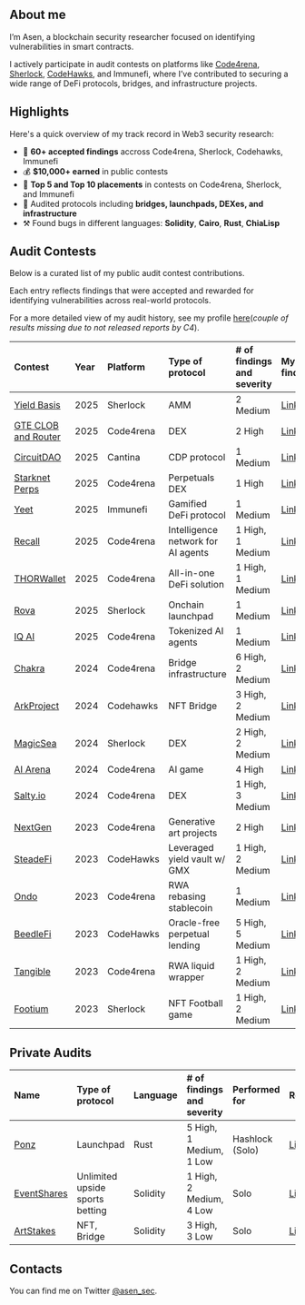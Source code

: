 ## About me

I’m Asen, a blockchain security researcher focused on identifying vulnerabilities in smart contracts.

I actively participate in audit contests on platforms like [Code4rena](https://code4rena.com/@0xAsen), [Sherlock](https://audits.sherlock.xyz/watson/0xAsen), [CodeHawks](https://www.codehawks.com/profile/clk3vjbfh000kkx08mg4x5ug0), and Immunefi, where I’ve contributed to securing a  wide range of DeFi protocols, bridges, and infrastructure projects.


## Highlights
Here's a quick overview of my track record in Web3 security research:
- 🧠 **60+ accepted findings** accross Code4rena, Sherlock, Codehawks, Immunefi
- 💰 **$10,000+ earned** in public contests
- 🥇 **Top 5 and Top 10 placements** in contests on Code4rena, Sherlock, and Immunefi
- 🧪 Audited protocols including **bridges, launchpads, DEXes, and infrastructure**
- ⚒️ Found bugs in different languages: **Solidity**, **Cairo**, **Rust**, **ChiaLisp**

## Audit Contests
Below is a curated list of my public audit contest contributions.

Each entry reflects findings that were accepted and rewarded for identifying vulnerabilities across real-world protocols.

For a more detailed view of my audit history, see my profile [here](https://audits.sherlock.xyz/watson/0xAsen)(*couple of results missing due to not released reports by C4*).

| Contest                                                                                                         | Year | Platform  | Type of protocol                                      | # of findings and severity | My findings                                                                                      | Language         | Rank |
| :-------------------------------------------------------------------------------------------------------------- | :--- | :-------- | :---------------------------------------------------- | :------------------------- | :------------------------------------------------------------------------------------------------ | :--------------- | :--- |
| [Yield Basis](https://audits.sherlock.xyz/contests/1102/leaderboard)                                                       | 2025 | Sherlock  | AMM                                                   | 2 Medium           | [Link]()         | Vyper         | 9   |
| [GTE CLOB and Router](https://code4rena.com/audits/2025-07-gte-spot-clob-and-router)                                                       | 2025 | Code4rena  | DEX                                                   | 2 High           | [Link]()         | Solidity         | 5   |
| [CircuitDAO](https://cantina.xyz/code/7d650b99-8a40-49d1-9b65-2b060accfbb7/overview)                                                       | 2025 | Cantina  | CDP protocol                                                   | 1 Medium           | [Link]()         | ChiaLisp         | 14   |
| [Starknet Perps](https://code4rena.com/audits/2025-03-starknet-perpetual)                                                       | 2025 | Code4rena  | Perpetuals DEX                                                   | 1 High          | [Link](https://github.com/asendz/Portfolio/blob/main/Security%20Reports/Code4rena/StarknetPerpetuals.md)         | Cairo         | -   |
| [Yeet](https://immunefi.com/audit-competition/audit-comp-yeet/leaderboard/#top)                                                       | 2025 | Immunefi  | Gamified DeFi protocol                                                   | 1 Medium           | [Link](https://github.com/asendz/Portfolio/blob/main/Security%20Reports/Immunefi/Yeet.md)         | Solidity         | 7   |
| [Recall](https://code4rena.com/audits/2025-02-recall)                                                       | 2025 | Code4rena  | Intelligence network for AI agents                                                   | 1 High, 1 Medium           | [Link](https://github.com/asendz/Portfolio/blob/main/Security%20Reports/Code4rena/Recall.md)         | Solidity & Rust        | 5   |
| [THORWallet](https://code4rena.com/audits/2025-02-thorwallet)                                                       | 2025 | Code4rena  | All-in-one DeFi solution                                                   | 1 High, 1 Medium           | [Link](https://github.com/asendz/Portfolio/blob/main/Security%20Reports/Code4rena/THORWallet.md)         | Solidity         | 8  |
| [Rova](https://audits.sherlock.xyz/contests/498)                                                       | 2025 | Sherlock  | Onchain launchpad                                                   | 1 Medium           | [Link](https://github.com/asendz/Portfolio/blob/main/Security%20Reports/Sherlock/Rova.md)         | Solidity         | 3   |
| [IQ AI](https://code4rena.com/audits/2025-01-iq-ai)                                                       | 2025 | Code4rena  | Tokenized AI agents                                                   | 1 Medium           | [Link](https://github.com/asendz/Portfolio/blob/main/Security%20Reports/Code4rena/IQ-AI.md)         | Solidity         | 4   |
| [Chakra](https://code4rena.com/audits/2024-08-chakra)                                                           | 2024 | Code4rena  | Bridge infrastructure                                 | 6 High, 2 Medium           | [Link](https://github.com/asendz/Portfolio/blob/main/Security%20Reports/Code4rena/Chakra.md)                                                                                           | Solidity & Cairo | 4    |
| [ArkProject](https://codehawks.cyfrin.io/c/2024-07-ark-project)                                                 | 2024 | Codehawks  | NFT Bridge                                            | 3 High, 2 Medium           | [Link](https://github.com/asendz/Portfolio/blob/main/Security%20Reports/CodeHawks/ArkProject.md) | Solidity & Cairo | 12   |
| [MagicSea](https://audits.sherlock.xyz/contests/437)                                                       | 2024 | Sherlock  | DEX                                                   | 2 High, 2 Medium           | [Link](https://github.com/asendz/Portfolio/blob/main/Security%20Reports/Sherlock/MagicSea.md)         | Solidity         | -   |
| [AI Arena](https://code4rena.com/audits/2024-02-ai-arena)                                                       | 2024 | Code4rena  | AI game                                                  | 4 High           | [Link](https://github.com/asendz/Portfolio/blob/main/Security%20Reports/Code4rena/AIArena.md)         | Solidity         | -   |
| [Salty.io](https://code4rena.com/audits/2024-01-saltyio)                                                       | 2024 | Code4rena  | DEX                                                   | 1 High, 3 Medium           | [Link](https://github.com/asendz/Portfolio/blob/main/Security%20Reports/Code4rena/Salty.md)         | Solidity         | 14   |
| [NextGen](https://code4rena.com/audits/2023-10-nextgen)                                                         | 2023 | Code4rena  | Generative art projects | 2 High                     | [Link](https://github.com/asendz/Portfolio/blob/main/Security%20Reports/Code4rena/NextGen.md)       | Solidity         | -    |
| [SteadeFi](https://www.codehawks.com/contests/clo38mm260001la08daw5cbuf)                                       | 2023 | CodeHawks  | Leveraged yield vault w/ GMX                          | 1 High, 2 Medium           | [Link](https://github.com/asendz/Portfolio/blob/main/Security%20Reports/CodeHawks/SteadeFi.md)      | Solidity         | -    |
| [Ondo](https://code4rena.com/contests/2023-09-ondo-finance)                                                    | 2023 | Code4rena  | RWA rebasing stablecoin                               | 1 Medium                   | [Link](https://github.com/asendz/Portfolio/blob/main/Security%20Reports/Code4rena/Ondo.md)          | Solidity         | 9   |
| [BeedleFi](https://www.codehawks.com/contests/clkbo1fa20009jr08nyyf9wbx)                                       | 2023 | CodeHawks | Oracle-free perpetual lending                         | 5 High, 5 Medium           | [Link](https://github.com/asendz/Portfolio/blob/main/Security%20Reports/CodeHawks/BeedleFi.md)      | Solidity         | -    |
| [Tangible](https://code4rena.com/contests/2023-08-tangible-caviar)                                             | 2023 | Code4rena  | RWA liquid wrapper                                    | 1 High, 2 Medium           | [Link](https://github.com/asendz/Portfolio/blob/main/Security%20Reports/Code4rena/Tangible.md)      | Solidity         | -    |
| [Footium](https://audits.sherlock.xyz/contests/71)                                                              | 2023 | Sherlock   | NFT Football game                                     | 1 High, 2 Medium           | [Link](https://github.com/asendz/Portfolio/blob/main/Security%20Reports/Sherlock/Footium.md)        | Solidity         | 11   |


## Private Audits
| Name                                                      | Type of protocol                   | Language  | # of findings and severity   | Performed for      | Report                                                                                                 |
| :-------------------------------------------------------- | :--------------------------------- | :-------- | :--------------------------- | :----------------- | :----------------------------------------------------------------------------------------------------- |
| [Ponz]()                                                  | Launchpad                          | Rust  | 5 High, 1 Medium, 1 Low      | Hashlock (Solo)           | [Link](https://hashlock.com/audits/ponz)                                                                                              |
| [EventShares]()                                           | Unlimited upside sports betting    | Solidity  | 1 High, 2 Medium, 4 Low      | Solo       | [Link](https://github.com/asendz/Portfolio/blob/main/Security%20Reports/Private%20audits/EventShares.md)                                                                                              |
| [ArtStakes](https://github.com/owl11/ArtStakes/tree/main) | NFT, Bridge                        | Solidity     | 3 High, 3 Low                | Solo     | [Link](https://github.com/asendz/Portfolio/blob/main/Security%20Reports/Private%20audits/ArtStakes.md)                                                                                              |


## Contacts

You can find me on Twitter [@asen_sec](https://twitter.com/asen_sec).

